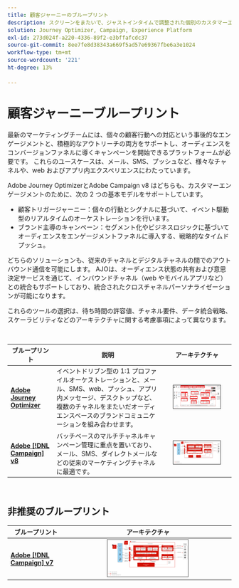 ```yaml
---
title: 顧客ジャーニーのブループリント
description: スクリーンをまたいで、ジャストインタイムで調整された個別のカスタマーエクスペリエンスを提供します。
solution: Journey Optimizer, Campaign, Experience Platform
exl-id: 273d024f-a220-4336-89f2-e3bffafcdc37
source-git-commit: 8ee7fe8d38343a669f5ad57e69367fbe6a3e1024
workflow-type: tm+mt
source-wordcount: '221'
ht-degree: 13%

---
```


# 顧客ジャーニーブループリント

最新のマーケティングチームには、個々の顧客行動への対応という事後的なエンゲージメントと、積極的なアウトリーチの両方をサポートし、オーディエンスをコンバージョンファネルに導くキャンペーンを開始できるプラットフォームが必要です。 これらのユースケースは、メール、SMS、プッシュなど、様々なチャネルや、web およびアプリ内エクスペリエンスにわたっています。

Adobe Journey OptimizerとAdobe Campaign v8 はどちらも、カスタマーエンゲージメントのために、次の 2 つの基本モデルをサポートしています。

- 顧客トリガージャーニー：個々の行動とシグナルに基づいて、イベント駆動型のリアルタイムのオーケストレーションを行います。
- ブランド主導のキャンペーン：セグメント化やビジネスロジックに基づいてオーディエンスをエンゲージメントファネルに導入する、戦略的なタイムドプッシュ。

どちらのソリューションも、従来のチャネルとデジタルチャネルの間でのアウトバウンド通信を可能にします。 AJOは、オーディエンス状態の共有および意思決定サービスを通じて、インバウンドチャネル（web やモバイルアプリなど）との統合もサポートしており、統合されたクロスチャネルパーソナライゼーションが可能になります。

これらのツールの選択は、待ち時間の許容値、チャネル要件、データ統合戦略、スケーラビリティなどのアーキテクチャに関する考慮事項によって異なります。

<br>

| ブループリント | 説明 | アーキテクチャ |
|---|---|:---:|
| **[Adobe Journey Optimizer](journey-optimizer/journey-optimizer-overview.md)** | イベントドリブン型の 1:1 プロファイルオーケストレーションと、メール、SMS、web、プッシュ、アプリ内メッセージ、デスクトップなど、複数のチャネルをまたいだオーディエンスベースのブランドコミュニケーションを組み合わせます。 | <img src="journey-optimizer/images/ajo-architecture.svg" alt="Journey Optimizer ブループリントの参照アーキテクチャ" style="width:75%; border:1px solid #4a4a4a" class="modal-image" /> |
| **[Adobe [!DNL Campaign] v8](campaign-v8/campaign-v8-overview.md)** | バッチベースのマルチチャネルキャンペーン管理に重点を置いており、メール、SMS、ダイレクトメールなどの従来のマーケティングチャネルに最適です。 | <img src="campaign-v8/images/campaign-v8-architecture.svg" alt="Campaign v8 ブループリントの参照アーキテクチャ" style="width:75%; border:1px solid #4a4a4a" class="modal-image" /> |

<br>

## 非推奨のブループリント

| ブループリント | アーキテクチャ |
|---|:---:|
| **[Adobe [!DNL Campaign] v7](campaign-v7/campaign-v7-overview.md)** | <img src="campaign-v7/images/campaign-v7-architecture.svg" alt="Campaign v7 ブループリントの参照アーキテクチャ" style="width:50%; border:1px solid #4a4a4a" class="modal-image" /> |